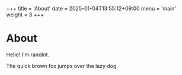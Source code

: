 +++
title = 'About'
date = 2025-01-04T13:55:12+09:00
menu = 'main'
weight = 3
+++

# About

Hello! I'm randint.

The quick brown fox jumps over the lazy dog.
